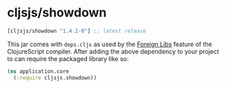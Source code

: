 # cljsjs/showdown

[](dependency)
```clojure
[cljsjs/showdown "1.4.2-0"] ;; latest release
```
[](/dependency)

This jar comes with `deps.cljs` as used by the [Foreign Libs][flibs] feature
of the ClojureScript compiler. After adding the above dependency to your project
to can require the packaged library like so:

```clojure
(ns application.core
  (:require cljsjs.showdown))
```

[flibs]: https://clojurescript.org/reference/packaging-foreign-deps
